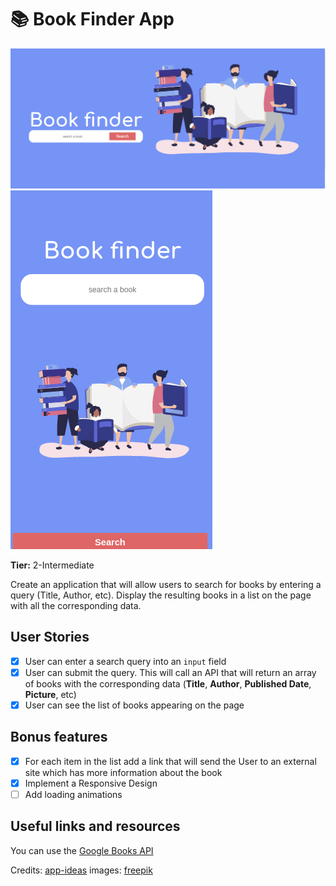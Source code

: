 # 📚️ Book Finder App 

![BookFinder](https://github.com/kleberMRocha/BookFinderApp/blob/master/src/screenshot/01.png)
![BookFinderMobile](https://github.com/kleberMRocha/BookFinderApp/blob/master/src/screenshot/02.png)

**Tier:** 2-Intermediate

Create an application that will allow users to search for books by entering a query (Title, Author, etc). Display the resulting books in a list on the page with all the corresponding data.

## User Stories

- [X] User can enter a search query into an `input` field
- [X] User can submit the query. This will call an API that will return an array of books with the corresponding data (**Title**, **Author**, **Published Date**, **Picture**, etc)
- [X] User can see the list of books appearing on the page

## Bonus features

- [X] For each item in the list add a link that will send the User to an external site which has more information about the book
- [X] Implement a Responsive Design
- [ ] Add loading animations

## Useful links and resources

You can use the [Google Books API](https://developers.google.com/books/docs/overview)

Credits: [app-ideas](https://github.com/florinpop17/app-ideas/)
images: [freepik](https://br.freepik.com/vetores-gratis/grupo-de-pessoas-lendo-e-pedindo-livros_3226177.htm#page=1&query=books&position=12)
